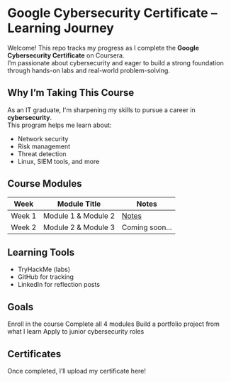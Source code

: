 # Google Cybersecurity Certificate – Learning Journey

Welcome! This repo tracks my progress as I complete the **Google Cybersecurity Certificate** on Coursera.  
I’m passionate about cybersecurity and eager to build a strong foundation through hands-on labs and real-world problem-solving.

## Why I’m Taking This Course
As an IT graduate, I'm sharpening my skills to pursue a career in **cybersecurity**.  
This program helps me learn about:
- Network security
- Risk management
- Threat detection
- Linux, SIEM tools, and more

## Course Modules
| Week | Module Title | Notes |
|------|--------------|-------|
|  Week 1 | Module 1 & Module 2| [Notes](./Week1_Foundations.md) |
|  Week 2 | Module 2 & Module 3 | Coming soon... |


##  Learning Tools
- TryHackMe (labs)
- GitHub for tracking
- LinkedIn for reflection posts

## Goals
 Enroll in the course
 Complete all 4 modules
 Build a portfolio project from what I learn
 Apply to junior cybersecurity roles

## Certificates
Once completed, I’ll upload my certificate here!




